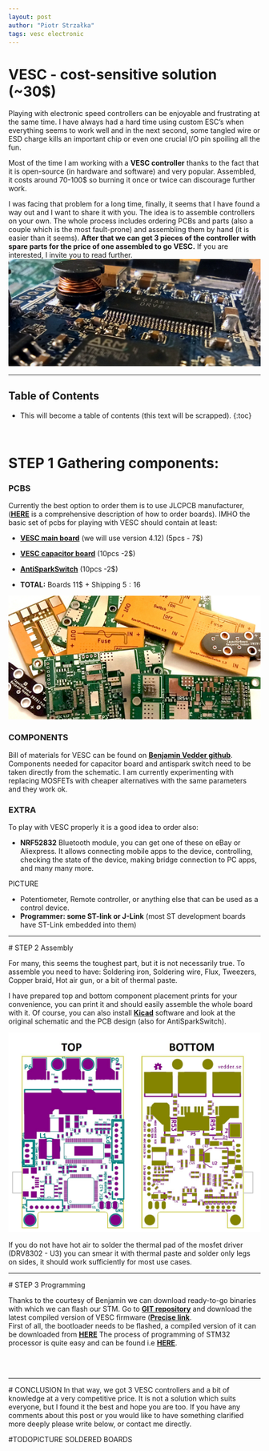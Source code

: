 ```yaml
---
layout: post
author: "Piotr Strzałka"
tags: vesc electronic
---
```


# VESC - cost-sensitive solution (~30$)


Playing with electronic speed controllers can be enjoyable and frustrating at the same time. I have always had a hard time using custom ESC’s when everything seems to work well and in the next second, some tangled wire or ESD charge kills an important chip or even one crucial I/O pin spoiling all the fun.

Most of the time I am working with a **VESC controller** thanks to the fact that it is open-source (in hardware and software) and very popular. Assembled, it costs around 70-100$ so burning it once or twice can discourage further work.

I was facing that problem for a long time, finally, it seems that I have found a way out and I want to share it with you. The idea is to assemble controllers on your own. The whole process includes ordering PCBs and parts (also a couple which is the most fault-prone) and assembling them by hand (it is easier than it seems). **After that we can get 3 pieces of the controller with spare parts for the price of one assembled to go VESC.** If you are interested, I invite you to read further.
<img src="/assets/images/VESC-close.jpg" alt="drawing"/>
<hr/>

## Table of Contents
* This will become a table of contents (this text will be scrapped).
{:toc}

<br>

# STEP 1 Gathering components:

### PCBS
Currently the best option to order them is to use JLCPCB manufacturer, (**[HERE](https://support.jlcpcb.com/article/21-how-do-i-place-an-order)** is a comprehensive description of how to order boards). IMHO the basic set of pcbs for playing with VESC should contain at least:
- **[VESC main board](https://github.com/vedderb/bldc-hardware)** (we will use version 4.12) (5pcs - 7$)
- **[VESC capacitor board](https://github.com/vedderb/CapPCB)** (10pcs -2$)
- **[AntiSparkSwitch](https://github.com/vedderb/SparkSwitch)** (10pcs -2$)

- **TOTAL:** Boards 11$ + Shipping 5$: 16$

<img src="/assets/images/VESC-boards.jpg"  width="600" class="center"/>

### COMPONENTS
Bill of materials for VESC can be found on **[Benjamin Vedder github](https://github.com/vedderb/bldc-hardware/blob/master/design/BLDC4.12_BOM.ods)**.
Components needed for capacitor board and antispark switch need to be taken directly from the schematic.
I am currently experimenting with replacing MOSFETs with cheaper alternatives with the same parameters and they work ok.

### EXTRA
To play with VESC properly it is a good idea to order also:
- **NRF52832** Bluetooth module, you can get one of these on eBay or Aliexpress. It allows connecting mobile apps to the device, controlling, checking the state of the device, making bridge connection to PC apps, and many many more.

PICTURE


- Potentiometer, Remote controller, or anything else that can be used as a control device.  
- **Programmer: some ST-link or J-Link** (most ST development boards have ST-Link embedded into them)

<hr/>
# STEP 2 Assembly

For many, this seems the toughest part, but it is not necessarily true. To assemble you need to have: Soldering iron, Soldering wire, Flux, Tweezers, Copper braid, Hot air gun, or a bit of thermal paste.


I have prepared top and bottom component placement prints for your convenience, you can print it and should easily assemble the whole board with it. Of course, you can also install **[Kicad](https://kicad-pcb.org/)** software and look at the original schematic and the PCB design (also for AntiSparkSwitch).

<!-- ![My helpful screenshot](/assets/images/vesc-top-bottom.jpg) -->
<img src="/assets/images/vesc-top-bottom.jpg" alt="drawing" width="600" class="center"/>

If you do not have hot air to solder the thermal pad of the mosfet driver (DRV8302 - U3) you can smear it with thermal paste and solder only legs on sides, it should work sufficiently for most use cases.

<hr/>
# STEP 3 Programming

Thanks to the courtesy of Benjamin we can download ready-to-go binaries with which we can flash our STM. Go to **[GIT repository](https://github.com/vedderb/bldc)** and download the latest compiled version of VESC firmware (**[Precise link](https://github.com/vedderb/bldc/blob/master/build_all/410_o_411_o_412/VESC_default.bin)**.  
First of all, the bootloader needs to be flashed, a compiled version of it can be downloaded from **[HERE](/assets/other/BLDC_4_Bootloader.hex)**
The process of programming of STM32 processor is quite easy and can be found i.e **[HERE](https://community.st.com/s/article/Programming-STM32-based-boards-using-ST-Link-utility)**.

<br>
<br>

<hr/>
# CONCLUSION
In that way, we got 3 VESC controllers and a bit of knowledge at a very competitive price. It is not a solution which suits everyone, but I found it the best and hope you are too. 
If you have any comments about this post or you would like to have something clarified more deeply please write below, or contact me directly.

<span class="picture-missing">#TODOPICTURE SOLDERED BOARDS</span>
